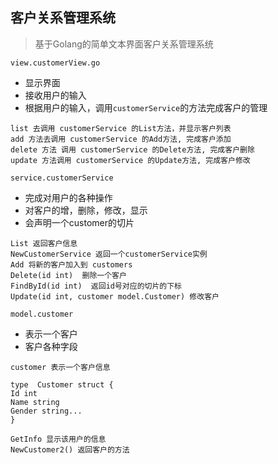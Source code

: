 ## 客户关系管理系统

> 基于Golang的简单文本界面客户关系管理系统


`view.customerView.go`
- 显示界面
- 接收用户的输入
- 根据用户的输入，调用`customerService`的方法完成客户的管理
```
list 去调用 customerService 的List方法，并显示客户列表
add 方法去调用 customerService 的Add方法, 完成客户添加
delete 方法 调用 customerService 的Delete方法, 完成客户删除
update 方法调用 customerService 的Update方法, 完成客户修改
```

`service.customerService`
- 完成对用户的各种操作
- 对客户的增，删除，修改，显示
- 会声明一个customer的切片
```
List 返回客户信息
NewCustomerService 返回一个customerService实例
Add 将新的客户加入到 customers 
Delete(id int)  删除一个客户
FindById(id int)  返回id号对应的切片的下标
Update(id int, customer model.Customer) 修改客户
```

`model.customer` 
- 表示一个客户
- 客户各种字段
```
customer 表示一个客户信息

type  Customer struct {
Id int
Name string
Gender string...
}

GetInfo 显示该用户的信息
NewCustomer2() 返回客户的方法
```
